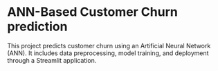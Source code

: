 # ANN-Based Customer Churn prediction

This project predicts customer churn using an Artificial Neural Network (ANN). It includes data preprocessing, model training, and deployment through a Streamlit application.

